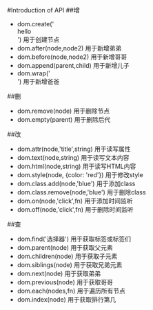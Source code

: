 #Introduction of API
##增
- dom.create('<div>hello</div>')   用于创建节点
- dom.after(node,node2)            用于新增弟弟
- dom.before(node,node2)           用于新增哥哥
- dom.append(parent,child)         用于新增儿子
- dom.wrap('<div></div>')          用于新增爸爸
  
##删
- dom.remove(node)                 用于删除节点
- dom.empty(parent)                用于删除后代

##改
- dom.attr(node,'title',string)    用于读写属性    
- dom.text(node,string)            用于读写文本内容
- dom.html(node,string)            用于读写HTML内容
- dom.style(node, {color: 'red'})  用于修改style
- dom.class.add(node,'blue')       用于添加class
- dom.class.remove(node,'blue')    用于删除class
- dom.on(node,'click',fn)          用于添加时间监听
- dom.off(node,'click',fn)         用于删除时间监听
  
##查
- dom.find('选择器')                用于获取标签或标签们
- dom.parent(node)                 用于获取父元素
- dom.children(node)               用于获取子元素
- dom.siblings(node)               用于获取兄弟元素
- dom.next(node)                   用于获取弟弟
- dom.previous(node)               用于获取哥哥
- dom.each(nodes,fn)               用于遍历所有节点
- dom.index(node)                  用于获取排行第几